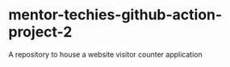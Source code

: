 # mentor-techies-github-action-project-2
A repository to house a website visitor counter application

